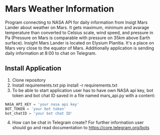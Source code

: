 # Mars Weather Information

Program connecting to NASA API for daily information from Insigt Mars Lander about weather on Mars. It gets maximum, minimum and avarage temperature than converted to Celsius scale, wind speed, and pressure in Pa (Pressure on Mars is comparable with pressure on 35km above Earth surface). Insight Mars Lander is located on Elysium Planitia. It's a place on Mars very close to the equator of Mars. Additionally application is sending daily information at 8:00 to chat on Telegram.

## Install Application

1. Clone repository
2. Install requirements.txt pip install -r requirements.txt
3. To be able to start application user has to have own NASA api key, bot token and bot chat ID saved in a file named mars_api.py with a content:

```python
NASA_API_KEY = 'your nasa api key'
BOT_TOKEN = 'your bot token'
bot_chatID = 'your bot chat ID'
```

4. How can be chat in Telegram create? For further information user should go and read documentation to <https://core.telegram.org/bots>
